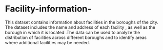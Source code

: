 # Facility-information-
This dataset contains information about facilities in the boroughs of the city. The dataset includes the name and address of each facility , as well as the borough in which it is located .The data can be used to analyze the distribution of facilities across different boroughs and to identify areas where additional facilities may be needed. 
